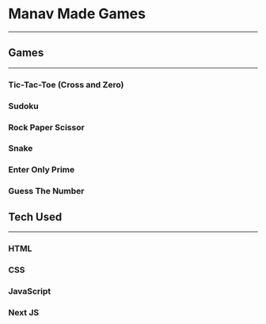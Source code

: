# Manav Made Games

---
## Games

---
### Tic-Tac-Toe (Cross and Zero)
### Sudoku
### Rock Paper Scissor
### Snake
### Enter Only Prime
### Guess The Number

## Tech Used

---
### HTML
### CSS
### JavaScript
### Next JS
